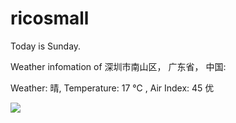 # ricosmall

Today is Sunday.

Weather infomation of 深圳市南山区， 广东省， 中国: 

Weather: 晴, Temperature: 17 ℃ , Air Index: 45 优

<img src="https://github-readme-stats.vercel.app/api?username=ricosmall&show_icons=true" />
